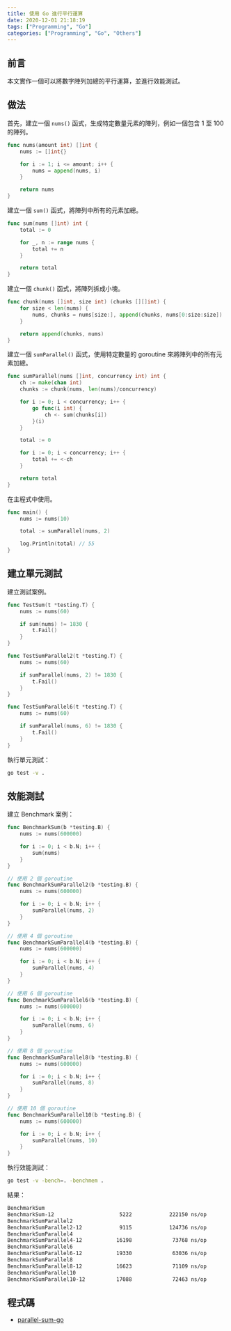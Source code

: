 ```yaml
---
title: 使用 Go 進行平行運算
date: 2020-12-01 21:18:19
tags: ["Programming", "Go"]
categories: ["Programming", "Go", "Others"]
---
```


## 前言

本文實作一個可以將數字陣列加總的平行運算，並進行效能測試。

## 做法

首先，建立一個 `nums()` 函式，生成特定數量元素的陣列，例如一個包含 1 至 100 的陣列。

```go
func nums(amount int) []int {
	nums := []int{}

	for i := 1; i <= amount; i++ {
		nums = append(nums, i)
	}

	return nums
}
```

建立一個 `sum()` 函式，將陣列中所有的元素加總。

```go
func sum(nums []int) int {
	total := 0

	for _, n := range nums {
		total += n
	}

	return total
}
```

建立一個 `chunk()` 函式，將陣列拆成小塊。

```go
func chunk(nums []int, size int) (chunks [][]int) {
	for size < len(nums) {
		nums, chunks = nums[size:], append(chunks, nums[0:size:size])
	}

	return append(chunks, nums)
}
```

建立一個 `sumParallel()` 函式，使用特定數量的 goroutine 來將陣列中的所有元素加總。

```go
func sumParallel(nums []int, concurrency int) int {
	ch := make(chan int)
	chunks := chunk(nums, len(nums)/concurrency)

	for i := 0; i < concurrency; i++ {
		go func(i int) {
			ch <- sum(chunks[i])
		}(i)
	}

	total := 0

	for i := 0; i < concurrency; i++ {
		total += <-ch
	}

	return total
}
```

在主程式中使用。

```go
func main() {
	nums := nums(10)

	total := sumParallel(nums, 2)

	log.Println(total) // 55
}
```

## 建立單元測試

建立測試案例。

```go
func TestSum(t *testing.T) {
	nums := nums(60)

	if sum(nums) != 1830 {
		t.Fail()
	}
}

func TestSumParallel2(t *testing.T) {
	nums := nums(60)

	if sumParallel(nums, 2) != 1830 {
		t.Fail()
	}
}

func TestSumParallel6(t *testing.T) {
	nums := nums(60)

	if sumParallel(nums, 6) != 1830 {
		t.Fail()
	}
}
```

執行單元測試：

```bash
go test -v .
```

## 效能測試

建立 Benchmark 案例：

```go
func BenchmarkSum(b *testing.B) {
	nums := nums(600000)

	for i := 0; i < b.N; i++ {
		sum(nums)
	}
}

// 使用 2 個 goroutine
func BenchmarkSumParallel2(b *testing.B) {
	nums := nums(600000)

	for i := 0; i < b.N; i++ {
		sumParallel(nums, 2)
	}
}

// 使用 4 個 goroutine
func BenchmarkSumParallel4(b *testing.B) {
	nums := nums(600000)

	for i := 0; i < b.N; i++ {
		sumParallel(nums, 4)
	}
}

// 使用 6 個 goroutine
func BenchmarkSumParallel6(b *testing.B) {
	nums := nums(600000)

	for i := 0; i < b.N; i++ {
		sumParallel(nums, 6)
	}
}

// 使用 8 個 goroutine
func BenchmarkSumParallel8(b *testing.B) {
	nums := nums(600000)

	for i := 0; i < b.N; i++ {
		sumParallel(nums, 8)
	}
}

// 使用 10 個 goroutine
func BenchmarkSumParallel10(b *testing.B) {
	nums := nums(600000)

	for i := 0; i < b.N; i++ {
		sumParallel(nums, 10)
	}
}
```

執行效能測試：

```bash
go test -v -bench=. -benchmem .
```

結果：

```bash
BenchmarkSum
BenchmarkSum-12                     5222            222150 ns/op            5519 B/op          0 allocs/op
BenchmarkSumParallel2
BenchmarkSumParallel2-12            9115            124736 ns/op            3340 B/op          3 allocs/op
BenchmarkSumParallel4
BenchmarkSumParallel4-12           16198             73768 ns/op            2052 B/op          4 allocs/op
BenchmarkSumParallel6
BenchmarkSumParallel6-12           19330             63036 ns/op            1956 B/op          5 allocs/op
BenchmarkSumParallel8
BenchmarkSumParallel8-12           16623             71109 ns/op            2198 B/op          5 allocs/op
BenchmarkSumParallel10
BenchmarkSumParallel10-12          17088             72463 ns/op            2536 B/op          6 allocs/op
```

## 程式碼

- [parallel-sum-go](https://github.com/memochou1993/parallel-sum-go)
